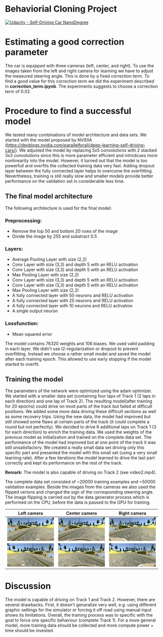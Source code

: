 

# Behaviorial Cloning Project

[![Udacity - Self-Driving Car NanoDegree](https://s3.amazonaws.com/udacity-sdc/github/shield-carnd.svg)](http://www.udacity.com/drive)

# Estimating a good correction parameter

The car is equipped with three cameras (left, center, and right). To use the images taken from the left and right camera for learning we have to adjust the measured steering angle. This is done by a fixed correction term. To find a good value for this correction term we did the experiment described in **correction_term.ipynb**. The experiments suggests to choose a correction term of 0.02.

# Procedure to find a successful  model

We tested many combinations of model architecture and data sets. We started with the model proposed by NVIDIA (https://devblogs.nvidia.com/parallelforall/deep-learning-self-driving-cars/). We adjusted the model by replacing 5x5 convolutions with 2 stacked 3x3 convolutions since this is more parameter efficient and introdcues more nonlinearity into the model. However, it turned out that the model is too powerfull and overfits the collected training data very fast. Adding dropout layer between the fully connected layer helps to overcome the overfitting. Nevertheless, training is still really slow and smaller models provide better performance on the validation set in considerable less time.

## The final model architecture

The following architecture is used for the final model:

### Preprocessing:
* Remove the top 50 and bottom 20 rows of the image
* Divide the image by 255 and substract 0.5

### Layers:
* Average Pooling Layer with size (2,2)
* Conv Layer with size (3,3) and depth 5 with an RELU activation
* Conv Layer with size (3,3) and depth 5 with an RELU activation
* Max Pooling Layer with size (2,2)
* Conv Layer with size (3,3) and depth 5 with an RELU activation
* Conv Layer with size (3,3) and depth 5 with an RELU activation
* Max Pooling Layer with size (2,2)
* A fully connected layer with 50 neurons and RELU activation
* A fully connected layer with 25 neurons and RELU activation
* A fully connected layer with 10 neurons and RELU activation
* A single output neuron

### Lossfunction:
* Mean squared error

The model contains 76320 weights and 106 biases. We used valid padding in each layer. We didn't use l2-regularization or dropout to prevent overfitting. Instead we choose a rather small model and saved the model after each training epoch. This allowed to use early stopping if the model started to overfit.

## Training the model

The parameters of the network were optimized using the adam optimizer. We started with a smaller data set (containing four laps of Track 1 (2 laps in each direction) and one lap of Track 2). The resulting model(after training for 20 epochs) could drive on most parts of the track but failed at difficult positions. We added some more data driving these difficult sections as well as some recovery trips. Using the new data, the model had improved but still showed some flaws at certain parts of the track (it could complete a round but not perfectly). We decided to drive 6 additional laps on Track 1 (3 for each direction) to enrich the  training data. We used the weights of the previous model as initialization and trained on the complete data set. The performance of the model had improved but at one point of the track it was still unsatisfactory. We created a really small data set driving only this specific part and presented the model with this small set (using a very small learning rate). After a few iterations the model learned to drive the last part correctly and kept its performance on the rest of the track. 

**Remark:** The model is also capable of driving on Track 2 (see video2.mp4).

The complete data set consisted of ~20000 training examples and ~50000 validation examples. Beside the images from the cameras we also used the flipped verions and changed the sign of the corresponding steering angle. The image flipping is carried out by the data generator process which is performed on the CPU, before the data is passed to the GPU for training.


Left camera             |  Center camera | Right camera
:-------------------------:|:-------------------------:|:-------------------------:
![left camera](examples/left.jpg) | ![center camera](examples/center.jpg)| ![right camera](examples/right.jpg)
![left camera](examples/left_flipped.jpg) | ![center camera](examples/center_flipped.jpg)| ![right camera](examples/right_flipped.jpg)

# Discussion

The model is capable of driving on Track 1 and Track 2. However, there are several drawbacks. First, it doesn't genaralize very well, e.g. using  different graphic settings for the simulator or forcing it off road using manual input shows its limitations. Overall, the training process was to specific with the goal to force one specific behaviour (complete Track 1). For a more general model, more training data should be collected and more compute power + time should be invested.

